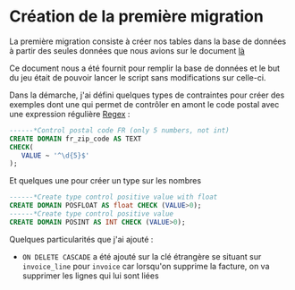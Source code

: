 # Création de la première migration

La première migration consiste à créer nos tables dans la base de données à partir des seules données que nous avions sur le document [là](../data/seeding_v1.sql)

Ce document nous a été fournit pour remplir la base de données et le but du jeu était de pouvoir lancer le script sans modifications sur celle-ci.

Dans la démarche, j'ai défini quelques types de contraintes pour créer des exemples dont une qui permet de contrôler en amont le code postal avec une expression régulière [Regex](https://fr.wikipedia.org/wiki/Expression_r%C3%A9guli%C3%A8re) :

```sql
------*Control postal code FR (only 5 numbers, not int)
CREATE DOMAIN fr_zip_code AS TEXT
CHECK(
   VALUE ~ '^\d{5}$'
);

```

Et quelques une pour créer un type sur les nombres 

```sql
------*Create type control positive value with float
CREATE DOMAIN POSFLOAT AS float CHECK (VALUE>0);
------*Create type control positive value
CREATE DOMAIN POSINT AS INT CHECK (VALUE>0);
```

Quelques particularités que j'ai ajouté :

- `ON DELETE CASCADE` a été ajouté sur la clé étrangère se situant sur `invoice_line` pour `invoice` car lorsqu'on supprime la facture, on va supprimer les lignes qui lui sont liées

